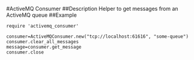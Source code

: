 #ActiveMQ Consumer
##Description
Helper to get messages from an ActiveMQ queue
##Example
```
require 'activemq_consumer'

consumer=ActiveMQConsumer.new("tcp://localhost:61616", "some-queue")
consumer.clear_all_messages
message=consumer.get_message
consumer.close
```
